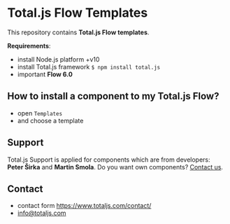 # Total.js Flow Templates

This repository contains __Total.js Flow templates__.

__Requirements__:

- install Node.js platform +v10
- install Total.js framework `$ npm install total.js`
- important __Flow 6.0__

## How to install a component to my Total.js Flow?

- open `Templates`
- and choose a template

## Support

Total.js Support is applied for components which are from developers: __Peter Širka__ and __Martin Smola__. Do you want own components? [Contact us](https://www.totaljs.com/contact/).

## Contact

- contact form <https://www.totaljs.com/contact/>
- <info@totaljs.com>
